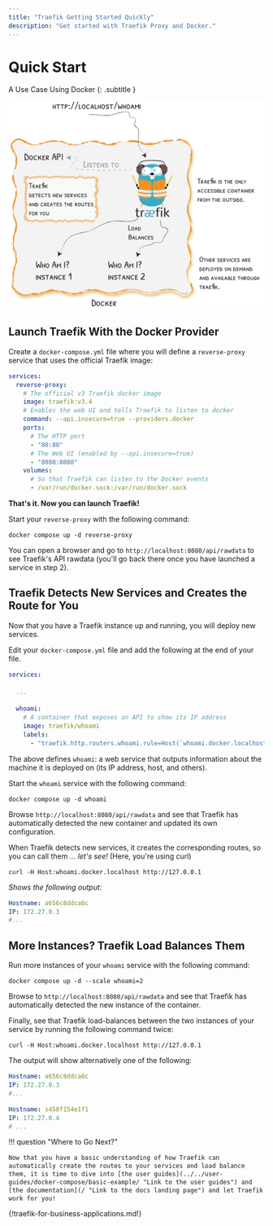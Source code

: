 ```yaml
---
title: "Traefik Getting Started Quickly"
description: "Get started with Traefik Proxy and Docker."
---
```


# Quick Start

A Use Case Using Docker
{: .subtitle }

![quickstart-diagram](../assets/img/quickstart-diagram.png)

## Launch Traefik With the Docker Provider

Create a `docker-compose.yml` file where you will define a `reverse-proxy` service that uses the official Traefik image:

```yaml
services:
  reverse-proxy:
    # The official v3 Traefik docker image
    image: traefik:v3.4
    # Enables the web UI and tells Traefik to listen to docker
    command: --api.insecure=true --providers.docker
    ports:
      # The HTTP port
      - "80:80"
      # The Web UI (enabled by --api.insecure=true)
      - "8080:8080"
    volumes:
      # So that Traefik can listen to the Docker events
      - /var/run/docker.sock:/var/run/docker.sock
```

**That's it. Now you can launch Traefik!**

Start your `reverse-proxy` with the following command:

```shell
docker compose up -d reverse-proxy
```

You can open a browser and go to `http://localhost:8080/api/rawdata` to see Traefik's API rawdata (you'll go back there once you have launched a service in step 2).

## Traefik Detects New Services and Creates the Route for You

Now that you have a Traefik instance up and running, you will deploy new services.

Edit your `docker-compose.yml` file and add the following at the end of your file.

```yaml
services:

  ...

  whoami:
    # A container that exposes an API to show its IP address
    image: traefik/whoami
    labels:
      - "traefik.http.routers.whoami.rule=Host(`whoami.docker.localhost`)"
```

The above defines `whoami`: a web service that outputs information about the machine it is deployed on (its IP address, host, and others).

Start the `whoami` service with the following command:

```shell
docker compose up -d whoami
```

Browse `http://localhost:8080/api/rawdata` and see that Traefik has automatically detected the new container and updated its own configuration.

When Traefik detects new services, it creates the corresponding routes, so you can call them ... _let's see!_  (Here, you're using curl)

```shell
curl -H Host:whoami.docker.localhost http://127.0.0.1
```

_Shows the following output:_

```yaml
Hostname: a656c8ddca6c
IP: 172.27.0.3
#...
```

## More Instances? Traefik Load Balances Them

Run more instances of your `whoami` service with the following command:

```shell
docker compose up -d --scale whoami=2
```

Browse to `http://localhost:8080/api/rawdata` and see that Traefik has automatically detected the new instance of the container.

Finally, see that Traefik load-balances between the two instances of your service by running the following command twice:

```shell
curl -H Host:whoami.docker.localhost http://127.0.0.1
```

The output will show alternatively one of the following:

```yaml
Hostname: a656c8ddca6c
IP: 172.27.0.3
#...
```

```yaml
Hostname: s458f154e1f1
IP: 172.27.0.4
# ...
```

!!! question "Where to Go Next?"

    Now that you have a basic understanding of how Traefik can automatically create the routes to your services and load balance them, it is time to dive into [the user guides](../../user-guides/docker-compose/basic-example/ "Link to the user guides") and [the documentation](/ "Link to the docs landing page") and let Traefik work for you!

{!traefik-for-business-applications.md!}

